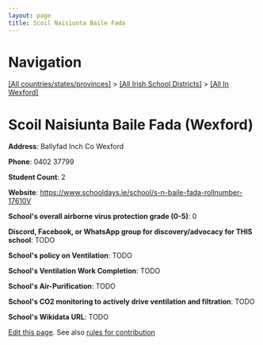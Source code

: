 ```yaml
---
layout: page
title: Scoil Naisiunta Baile Fada
---
```

# Navigation

[[All countries/states/provinces]](../../..) > [[All Irish School Districts]](../..) > [[All In Wexford]](..)

# Scoil Naisiunta Baile Fada (Wexford)

**Address**: Ballyfad Inch Co Wexford

**Phone**: 0402 37799

**Student Count**: 2

**Website**: <https://www.schooldays.ie/school/s-n-baile-fada-rollnumber-17610V>

**School's overall airborne virus protection grade (0-5)**: 0

**Discord, Facebook, or WhatsApp group for discovery/advocacy for THIS school**: TODO

**School's policy on Ventilation**: TODO

**School's Ventilation Work Completion**: TODO

**School's Air-Purification**: TODO

**School's CO2 monitoring to actively drive ventilation and filtration**: TODO

**School's Wikidata URL**: TODO


[Edit this page](https://github.com/ventilate-schools/Ireland/edit/main/./Wexford/Scoil_Naisiunta_Baile_Fada.md). See also [rules for contribution](../../../contribution-rules/)